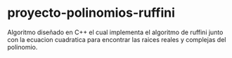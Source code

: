 # proyecto-polinomios-ruffini
Algoritmo diseñado en C++ el  cual implementa el algoritmo de ruffini junto con la ecuacion cuadratica para encontrar las raices reales y complejas del polinomio.
